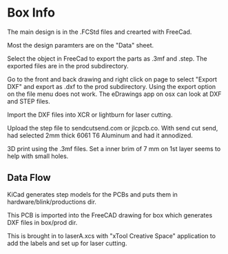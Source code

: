 # Box Info

The main design is in the .FCStd files and crearted with FreeCad.

Most the design paramters are on the "Data" sheet.

Select the object in FreeCad to export the parts as .3mf and .step. The
exported files are in the prod subdirectory.

Go to the front and back drawing and right click on page to select
"Export DXF" and export as .dxf to the prod subdirectory. Using the
export option on the file menu does not work. The eDrawings app on osx
can look at DXF and STEP files.

Import the DXF files into XCR or lightburn for laser cutting.

Upload the step file to sendcutsend.com or jlcpcb.co. With send cut
send, had selected 2mm thick 6061 T6 Aluminum and had it annodized.

3D print using the .3mf files. Set a inner brim of 7 mm on 1st layer
seems to help with small holes.


## Data Flow

KiCad generates step models for the PCBs and puts them in  hardware/blink/productions dir.

This PCB is imported into the FreeCAD drawing for box which generates DXF files in box/prod dir.

This is brought in to laserA.xcs with "xTool Creative Space" application
to add the labels and set up for laser cutting.
